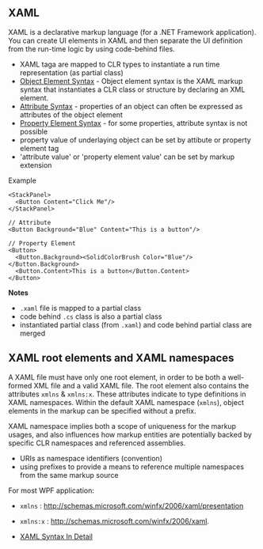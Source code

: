 ## XAML
XAML is a declarative markup language (for a .NET Framework application). You can create UI elements in XAML and then separate the UI definition from the run-time logic by using code-behind files.

* XAML taga are mapped to CLR types to instantiate a run time representation (as partial class)
* [Object Element Syntax](https://docs.microsoft.com/en-us/dotnet/framework/wpf/advanced/xaml-syntax-in-detail#object-element-syntax) - Object element syntax is the XAML markup syntax that instantiates a CLR class or structure by declaring an XML element.
* [Attribute Syntax](https://docs.microsoft.com/en-us/dotnet/framework/wpf/advanced/xaml-syntax-in-detail#attribute-syntax-properties) - properties of an object can often be expressed as attributes of the object element
* [Property Element Syntax](https://docs.microsoft.com/en-us/dotnet/framework/wpf/advanced/xaml-syntax-in-detail#property-element-syntax) - for some properties, attribute syntax is not possible
* property value of underlaying object can be set by attibute or property element tag
* 'attribute value' or 'property element value' can be set by markup extension

Example
```
<StackPanel>
  <Button Content="Click Me"/>
</StackPanel>

// Attribute
<Button Background="Blue" Content="This is a button"/>

// Property Element
<Button>
  <Button.Background><SolidColorBrush Color="Blue"/></Button.Background>
  <Button.Content>This is a button</Button.Content>
</Button>
```

**Notes**
* `.xaml` file is mapped to a partial class
* code behind `.cs` class is also a partial class
* instantiated partial class (from `.xaml`) and code behind partial class are merged

## XAML root elements and XAML namespaces
A XAML file must have only one root element, in order to be both a well-formed XML file and a valid XAML file.
The root element also contains the attributes `xmlns` & `xmlns:x`. These attributes indicate to type definitions in XAML namespaces. Within the default XAML namespace (`xmlns`), object elements in the markup can be specified without a prefix.

XAML namespace implies both a scope of uniqueness for the markup usages, and also influences how markup entities are potentially backed by specific CLR namespaces and referenced assemblies.
* URIs as namespace identifiers (convention)
* using prefixes to provide a means to reference multiple namespaces from the same markup source

For most WPF application:
* `xmlns` : http://schemas.microsoft.com/winfx/2006/xaml/presentation
* `xmlns:x` : http://schemas.microsoft.com/winfx/2006/xaml.

* [XAML Syntax In Detail](https://docs.microsoft.com/en-us/dotnet/framework/wpf/advanced/xaml-syntax-in-detail)

